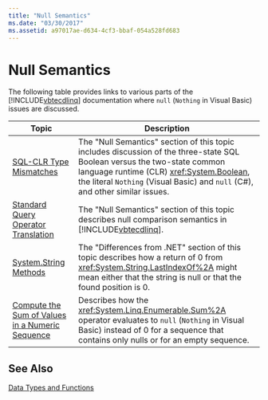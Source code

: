 ```yaml
---
title: "Null Semantics"
ms.date: "03/30/2017"
ms.assetid: a97017ae-d634-4cf3-bbaf-054a528fd683
---
```

# Null Semantics
The following table provides links to various parts of the [!INCLUDE[vbtecdlinq](../../../../../../includes/vbtecdlinq-md.md)] documentation where `null` (`Nothing` in Visual Basic) issues are discussed.  


|                                                                            Topic                                                                            |                                                                                                                       Description                                                                                                                       |
|-------------------------------------------------------------------------------------------------------------------------------------------------------------|---------------------------------------------------------------------------------------------------------------------------------------------------------------------------------------------------------------------------------------------------------|
|                         [SQL-CLR Type Mismatches](../../../../../../docs/framework/data/adonet/sql/linq/sql-clr-type-mismatches.md)                         | The "Null Semantics" section of this topic includes discussion of the three-state SQL Boolean versus the two-state common language runtime (CLR) <xref:System.Boolean>, the literal `Nothing` (Visual Basic) and `null` (C#), and other similar issues. |
|             [Standard Query Operator Translation](../../../../../../docs/framework/data/adonet/sql/linq/standard-query-operator-translation.md)             |                                                 The "Null Semantics" section of this topic describes null comparison semantics in [!INCLUDE[vbtecdlinq](../../../../../../includes/vbtecdlinq-md.md)].                                                  |
|                           [System.String Methods](../../../../../../docs/framework/data/adonet/sql/linq/system-string-methods.md)                           |                            The "Differences from .NET" section of this topic describes how a return of 0 from <xref:System.String.LastIndexOf%2A> might mean either that the string is null or that the found position is 0.                            |
| [Compute the Sum of Values in a Numeric Sequence](../../../../../../docs/framework/data/adonet/sql/linq/compute-the-sum-of-values-in-a-numeric-sequence.md) |                             Describes how the <xref:System.Linq.Enumerable.Sum%2A> operator evaluates to `null` (`Nothing` in Visual Basic) instead of 0 for a sequence that contains only nulls or for an empty sequence.                              |

## See Also  
 [Data Types and Functions](../../../../../../docs/framework/data/adonet/sql/linq/data-types-and-functions.md)
